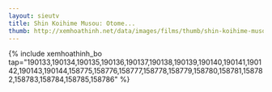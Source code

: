 ```yaml
---
layout: sieutv
title: Shin Koihime Musou: Otome...
thumb: http://xemhoathinh.net/data/images/films/thumb/shin-koihime-musou-otome-tairan-shin-koihime-musou-otome-tairan-2012.jpg
---
```

{% include xemhoathinh_bo tap="190133,190134,190135,190136,190137,190138,190139,190140,190141,190142,190143,190144,158775,158776,158777,158778,158779,158780,158781,158782,158783,158784,158785,158786" %} 
